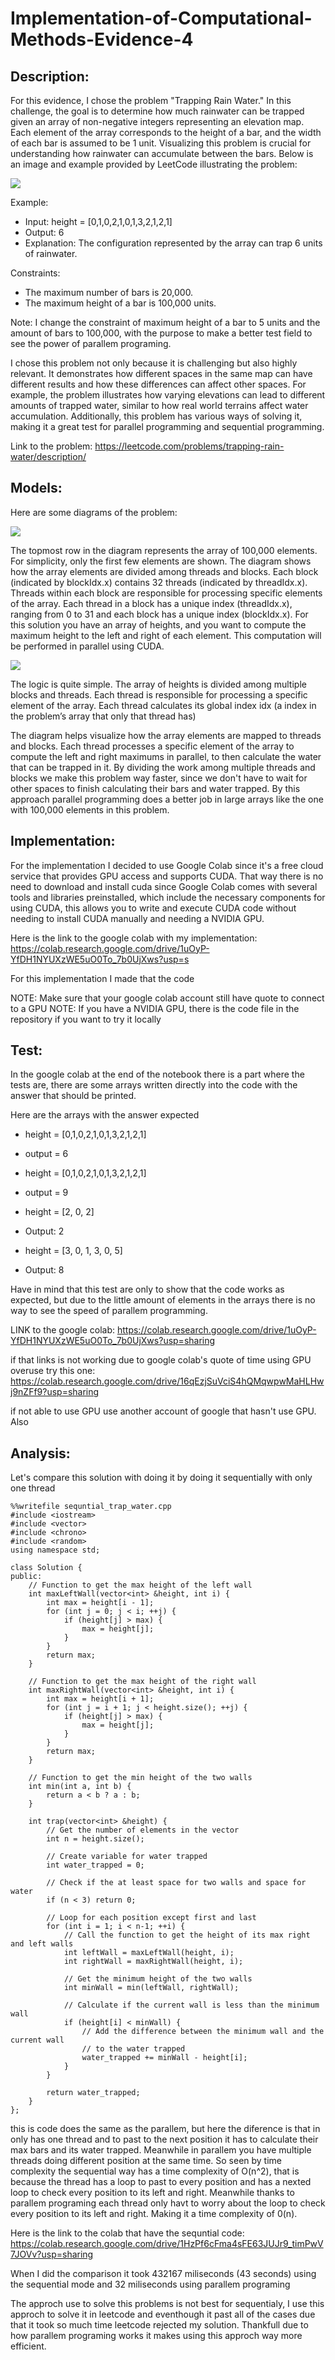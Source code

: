 # Implementation-of-Computational-Methods-Evidence-4

## Description:

For this evidence, I chose the problem "Trapping Rain Water." In this challenge, the goal is to determine how much rainwater can be trapped given an array of non-negative integers representing an elevation map. Each element of the array corresponds to the height of a bar, and the width of each bar is assumed to be 1 unit. Visualizing this problem is crucial for understanding how rainwater can accumulate between the bars. Below is an image and example provided by LeetCode illustrating the problem:

![](https://github.com/Dieg0Lir4/Implementation-of-Computational-Methods-Evidence-4/blob/main/leetcodeExample.jpg)

Example:
* Input: height = [0,1,0,2,1,0,1,3,2,1,2,1]
* Output: 6
* Explanation: The configuration represented by the array can trap 6 units of rainwater.

Constraints:
* The maximum number of bars is 20,000.
* The maximum height of a bar is 100,000 units.

Note: I change the constraint of maximum height of a bar to 5 units and the amount of bars to 100,000, with the purpose to make a better test field to see the power of parallem programing.


I chose this problem not only because it is challenging but also highly relevant. It demonstrates how different spaces in the same map can have different results and how these differences can affect other spaces. For example, the problem illustrates how varying elevations can lead to different amounts of trapped water, similar to how real world terrains affect water accumulation. Additionally, this problem has various ways of solving it, making it a great test for parallel programming and sequential programming. 

Link to the problem: https://leetcode.com/problems/trapping-rain-water/description/

## Models:

Here are some diagrams of the problem:

![](https://github.com/Dieg0Lir4/Implementation-of-Computational-Methods-Evidence-4/blob/main/diagrama1.jpg)

The topmost row in the diagram represents the array of 100,000 elements. For simplicity, only the first few elements are shown. The diagram shows how the array elements are divided among threads and blocks. Each block (indicated by blockIdx.x) contains 32 threads (indicated by threadIdx.x). Threads within each block are responsible for processing specific elements of the array. Each thread in a block has a unique index (threadIdx.x), ranging from 0 to 31 and each block has a unique index (blockIdx.x).
For this solution you have an array of heights, and you want to compute the maximum height to the left and right of each element. This computation will be performed in parallel using CUDA.

![](https://github.com/Dieg0Lir4/Implementation-of-Computational-Methods-Evidence-4/blob/main/diagrama2.jpg)

The logic is quite simple. The array of heights is divided among multiple blocks and threads. Each thread is responsible for processing a specific element of the array. Each thread calculates its global index idx (a index in the problem’s array that only that thread has)

The diagram helps visualize how the array elements are mapped to threads and blocks. Each thread processes a specific element of the array to compute the left and right maximums in parallel, to then calculate the water that can be trapped in it. By dividing the work among multiple threads and blocks we make this problem way faster,  since we don't have to wait for other spaces to finish calculating their bars and water trapped.  By this approach parallel programming does a better job in large arrays like the one with 100,000 elements in this problem. 


## Implementation:

For the implementation I decided to use Google Colab since it's a free cloud service that provides GPU access and supports CUDA. That way there is no need to download and install cuda since Google Colab comes with several tools and libraries preinstalled, which include the necessary components for using CUDA, this allows you to write and execute CUDA code without needing to install CUDA manually and needing a NVIDIA GPU.

Here is the link to the google colab with my implementation: https://colab.research.google.com/drive/1uOyP-YfDH1NYUXzWE5uO0To_7b0UjXws?usp=s

For this implementation I made that the code 

NOTE: Make sure that your google colab account still have quote to connect to a GPU
NOTE: If you have a NVIDIA GPU, there is the code file in the repository if you want to try it locally


## Test:

In the google colab at the end of the notebook there is a part where the tests are, there are some arrays written directly into the code with the answer that should be printed.

Here are the arrays with the answer expected

* height = [0,1,0,2,1,0,1,3,2,1,2,1]
* output = 6

* height = [0,1,0,2,1,0,1,3,2,1,2,1]
* output = 9

* height = [2, 0, 2]
* Output: 2

* height = [3, 0, 1, 3, 0, 5]
* Output: 8


Have in mind that this test are only to show that the code works as expected, but due to the little amount of elements in the arrays there is no way to see the speed of parallem programming.

LINK to the google colab: https://colab.research.google.com/drive/1uOyP-YfDH1NYUXzWE5uO0To_7b0UjXws?usp=sharing

if that links is not working due to google colab's quote of time using GPU overuse try this one:
https://colab.research.google.com/drive/16qEzjSuVciS4hQMqwpwMaHLHwj9nZFf9?usp=sharing

if not able to use GPU use another account of google that hasn't use GPU.
Also



## Analysis:

Let's compare this solution with doing it by doing it sequentially with only one thread


```
%%writefile sequntial_trap_water.cpp
#include <iostream>
#include <vector>
#include <chrono>
#include <random>
using namespace std;

class Solution {
public:
    // Function to get the max height of the left wall
    int maxLeftWall(vector<int> &height, int i) {
        int max = height[i - 1];
        for (int j = 0; j < i; ++j) {
            if (height[j] > max) {
                max = height[j];
            }
        }
        return max;
    }

    // Function to get the max height of the right wall
    int maxRightWall(vector<int> &height, int i) {
        int max = height[i + 1];
        for (int j = i + 1; j < height.size(); ++j) {
            if (height[j] > max) {
                max = height[j];
            }
        }
        return max;
    }

    // Function to get the min height of the two walls
    int min(int a, int b) {
        return a < b ? a : b;
    }

    int trap(vector<int> &height) {
        // Get the number of elements in the vector
        int n = height.size();

        // Create variable for water trapped
        int water_trapped = 0;

        // Check if the at least space for two walls and space for water
        if (n < 3) return 0;

        // Loop for each position except first and last
        for (int i = 1; i < n-1; ++i) {
            // Call the function to get the height of its max right and left walls
            int leftWall = maxLeftWall(height, i);
            int rightWall = maxRightWall(height, i);

            // Get the minimum height of the two walls
            int minWall = min(leftWall, rightWall);

            // Calculate if the current wall is less than the minimum wall
            if (height[i] < minWall) {
                // Add the difference between the minimum wall and the current wall
                // to the water trapped
                water_trapped += minWall - height[i];
            }
        }

        return water_trapped;
    }
};
```

this is code does the same as the parallem, but here the diference is that in only has one thread and to past to the next position it has to calculate their max bars and its water trapped. Meanwhile in parallem you have multiple threads doing different position at the same time. So seen by time complexity the sequential way has a time complexity of O(n^2), that is because the thread has a loop to past to every position and has a nexted loop to check every position to its left and right. Meanwhile thanks to parallem programing each thread only havt to worry about the loop to check every position to its left and right. Making it a time complexity of 0(n).

Here is the link to the colab that have the sequntial code: https://colab.research.google.com/drive/1HzPf6cFma4sFE63JUJr9_timPwV7JOVv?usp=sharing

When I did the comparison it took 432167 miliseconds (43 seconds) using the sequential mode and 32 miliseconds using parallem programing

The approch use to solve this problems is not best for sequentialy, I use this approch to solve it in leetcode and eventhough it past all of the cases due that it took so much time leetcode rejected my solution. Thankfull due to how parallem programing works it makes using this approch way more efficient.

